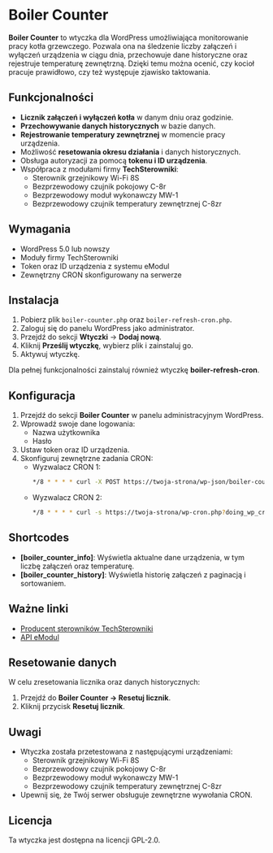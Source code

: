 # Boiler Counter

**Boiler Counter** to wtyczka dla WordPress umożliwiająca monitorowanie pracy kotła grzewczego. Pozwala ona na śledzenie liczby załączeń i wyłączeń urządzenia w ciągu dnia, przechowuje dane historyczne oraz rejestruje temperaturę zewnętrzną. Dzięki temu można ocenić, czy kocioł pracuje prawidłowo, czy też występuje zjawisko taktowania.

## Funkcjonalności

- **Licznik załączeń i wyłączeń kotła** w danym dniu oraz godzinie.
- **Przechowywanie danych historycznych** w bazie danych.
- **Rejestrowanie temperatury zewnętrznej** w momencie pracy urządzenia.
- Możliwość **resetowania okresu działania** i danych historycznych.
- Obsługa autoryzacji za pomocą **tokenu i ID urządzenia**.
- Współpraca z modułami firmy **TechSterowniki**:
  - Sterownik grzejnikowy Wi-Fi 8S
  - Bezprzewodowy czujnik pokojowy C-8r
  - Bezprzewodowy moduł wykonawczy MW-1
  - Bezprzewodowy czujnik temperatury zewnętrznej C-8zr

## Wymagania

- WordPress 5.0 lub nowszy
- Moduły firmy TechSterowniki
- Token oraz ID urządzenia z systemu eModul
- Zewnętrzny CRON skonfigurowany na serwerze

## Instalacja

1. Pobierz plik `boiler-counter.php` oraz `boiler-refresh-cron.php`.
2. Zaloguj się do panelu WordPress jako administrator.
3. Przejdź do sekcji **Wtyczki** → **Dodaj nową**.
4. Kliknij **Prześlij wtyczkę**, wybierz plik i zainstaluj go.
5. Aktywuj wtyczkę.

Dla pełnej funkcjonalności zainstaluj również wtyczkę **boiler-refresh-cron**.

## Konfiguracja

1. Przejdź do sekcji **Boiler Counter** w panelu administracyjnym WordPress.
2. Wprowadź swoje dane logowania:
   - Nazwa użytkownika
   - Hasło
3. Ustaw token oraz ID urządzenia.
4. Skonfiguruj zewnętrzne zadania CRON:
   - Wyzwalacz CRON 1:
     ```bash
     */8 * * * * curl -X POST https://twoja-strona/wp-json/boiler-counter/v1/update_device -H "X-Device-Token: twoj-sekret"
     ```
   - Wyzwalacz CRON 2:
     ```bash
     */8 * * * * curl -s https://twoja-strona/wp-cron.php?doing_wp_cron > /dev/null
     ```

## Shortcodes

- **[boiler_counter_info]**: Wyświetla aktualne dane urządzenia, w tym liczbę załączeń oraz temperaturę.
- **[boiler_counter_history]**: Wyświetla historię załączeń z paginacją i sortowaniem.

## Ważne linki

- [Producent sterowników TechSterowniki](https://www.techsterowniki.pl/)
- [API eModul](https://api-documentation.emodul.eu/)

## Resetowanie danych

W celu zresetowania licznika oraz danych historycznych:
1. Przejdź do **Boiler Counter → Resetuj licznik**.
2. Kliknij przycisk **Resetuj licznik**.

## Uwagi

- Wtyczka została przetestowana z następującymi urządzeniami:
  - Sterownik grzejnikowy Wi-Fi 8S
  - Bezprzewodowy czujnik pokojowy C-8r
  - Bezprzewodowy moduł wykonawczy MW-1
  - Bezprzewodowy czujnik temperatury zewnętrznej C-8zr
- Upewnij się, że Twój serwer obsługuje zewnętrzne wywołania CRON.


## Licencja

Ta wtyczka jest dostępna na licencji GPL-2.0.
